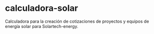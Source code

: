 # calculadora-solar
Calculadora para la creación de cotizaciones de proyectos y equipos de energía solar para Solartech-energy.
